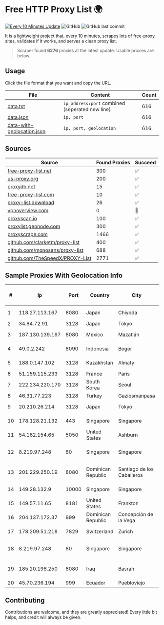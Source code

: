 
# Free HTTP Proxy List 🌍

[![Every 10 Minutes Update](https://github.com/mertguvencli/http-proxy-list/actions/workflows/main.yml/badge.svg?branch=main)](https://github.com/mertguvencli/http-proxy-list/actions/workflows/main.yml)
![GitHub](https://img.shields.io/github/license/mertguvencli/http-proxy-list)
![GitHub last commit](https://img.shields.io/github/last-commit/mertguvencli/http-proxy-list)

It is a lightweight project that, every 10 minutes, scrapes lots of free-proxy sites, validates if it works, and serves a clean proxy list.


> Scraper found **6276** proxies at the latest update. Usable proxies are below.

## Usage

Click the file format that you want and copy the URL.


|File|Content|Count|
|----|-------|-----|
|[data.txt](https://raw.githubusercontent.com/mertguvencli/http-proxy-list/main/proxy-list/data.txt)|`ip_address:port` combined (seperated new line)|616|
|[data.json](https://raw.githubusercontent.com/mertguvencli/http-proxy-list/main/proxy-list/data.json)|`ip, port`|616|
|[data-with-geolocation.json](https://raw.githubusercontent.com/mertguvencli/http-proxy-list/main/proxy-list/data-with-geolocation.json)|`ip, port, geolocation`|616|

## Sources

|Source|Found Proxies|Succeed|
|------|-------------|-------|
|[free-proxy-list.net](https://free-proxy-list.net)|300|✅|
|[us-proxy.org](https://www.us-proxy.org)|200|✅|
|[proxydb.net](http://proxydb.net)|15|✅|
|[free-proxy-list.com](https://free-proxy-list.com/?page=&port=&type%5B%5D=http&type%5B%5D=https&up_time=0&search=Search)|10|✅|
|[proxy-list.download](https://www.proxy-list.download/HTTP)|26|✅|
|[vpnoverview.com](https://vpnoverview.com/privacy/anonymous-browsing/free-proxy-servers)|0|🚫|
|[proxyscan.io](https://www.proxyscan.io)|100|✅|
|[proxylist.geonode.com](https://proxylist.geonode.com/api/proxy-list?limit=300&page=1&sort_by=lastChecked&sort_type=desc&protocols=http,https)|300|✅|
|[proxyscrape.com](https://api.proxyscrape.com/v2/?request=displayproxies&protocol=http&timeout=10000&country=all&ssl=all&anonymity=all)|1466|✅|
|[github.com/clarketm/proxy-list](https://raw.githubusercontent.com/clarketm/proxy-list/master/proxy-list-raw.txt)|400|✅|
|[github.com/monosans/proxy-list](https://raw.githubusercontent.com/monosans/proxy-list/main/proxies/http.txt)|688|✅|
|[github.com/TheSpeedX/PROXY-List](https://raw.githubusercontent.com/TheSpeedX/PROXY-List/master/http.txt)|2771|✅|


## Sample Proxies With Geolocation Info

|#|Ip|Port|Country|City|Internet Service Provider|
|-|--|----|-------|----|-------------------------|
|1|118.27.113.167|8080|Japan|Chiyoda|GMO Internet, Inc.|
|2|34.84.72.91|3128|Japan|Tokyo|Google LLC|
|3|187.130.139.197|8080|Mexico|Mazatlán|Uninet S.A. de C.V.|
|4|49.0.2.242|8090|Indonesia|Bogor|PT Usaha Adi Sanggoro|
|5|188.0.147.102|3128|Kazakhstan|Almaty|JSC "KazTransCom"|
|6|51.159.115.233|3128|France|Paris|SCALEWAY|
|7|222.234.220.170|3128|South Korea|Seoul|SK Broadband Co Ltd|
|8|46.31.77.223|3128|Turkey|Gaziosmanpasa|Talha Bogaz|
|9|20.210.26.214|3128|Japan|Tokyo|Microsoft Corporation|
|10|178.128.21.132|443|Singapore|Singapore|DigitalOcean, LLC|
|11|54.162.154.65|5050|United States|Ashburn|Amazon.com, Inc.|
|12|8.219.97.248|80|Singapore|Singapore|Alibaba (US) Technology Co., Ltd.|
|13|201.229.250.19|8080|Dominican Republic|Santiago de los Caballeros|Compañía Dominicana de Teléfonos S. A.|
|14|149.28.132.9|10000|Singapore|Singapore|The Constant Company|
|15|149.57.11.65|8181|United States|Frankton|J2 Technology LLC|
|16|204.137.172.37|999|Dominican Republic|Concepción de la Vega|Univegacomu Del Caribe SRL|
|17|178.209.51.218|7829|Switzerland|Zurich|Nine Internet Solutions AG|
|18|8.219.97.248|80|Singapore|Singapore|Alibaba (US) Technology Co., Ltd.|
|19|185.20.198.250|8080|Iraq|Basrah|Horizon Scope Mobile Telecom WLL|
|20|45.70.236.194|999|Ecuador|Puebloviejo|Nedetel S.A.|



## Contributing

Contributions are welcome, and they are greatly appreciated! Every
little bit helps, and credit will always be given.

